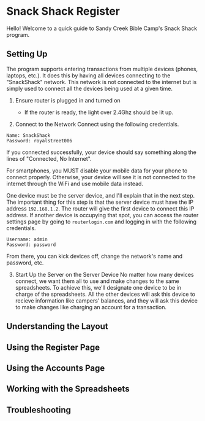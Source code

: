 # Snack Shack Register

Hello! Welcome to a quick guide to Sandy Creek Bible Camp's Snack Shack program.

## Setting Up

The program supports entering transactions from multiple devices (phones, laptops, etc.). It does this by having all devices connecting to the "SnackShack" network. This network is not connected to the internet but is simply used to connect all the devices being used at a given time.

1. Ensure router is plugged in and turned on
   - If the router is ready, the light over 2.4Ghz should be lit up.

2. Connect to the Network
Connect using the following credentials.
```
Name: SnackShack
Password: royalstreet006
```
If you connected successfully, your device should say something along the lines of "Connected, No Internet". 

For smartphones, you MUST disable your mobile data for your phone to connect properly. Otherwise, your device will see it is not connected to the internet through the WiFi and use mobile data instead.

One device must be the server device, and I'll explain that in the next step. The important thing for this step is that the server device must have the IP address `192.168.1.2`. The router will give the first device to connect this IP address. If another device is occupying that spot, you can access the router settings page by going to `routerlogin.com` and logging in with the following credentials.
```
Username: admin
Password: password
```
From there, you can kick devices off, change the network's name and password, etc.

3. Start Up the Server on the Server Device
No matter how many devices connect, we want them all to use and make changes to the same spreadsheets. To achieve this, we'll designate one device to be in charge of the spreadsheets. All the other devices will ask this device to recieve information like campers' balances, and they will ask this device to make changes like charging an account for a transaction.



## Understanding the Layout

## Using the Register Page

## Using the Accounts Page

## Working with the Spreadsheets

## Troubleshooting